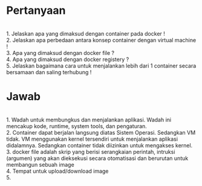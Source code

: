 <h1>Pertanyaan</h1>
<br>
1. Jelaskan apa yang dimaksud dengan container pada docker !
</br>
2. Jelaskan apa perbedaan antara konsep container dengan virtual machine !
<br>
3. Apa yang dimaksud dengan docker file ?
</br>
4. Apa yang dimaksud dengan docker registery ?
<br>
5. Jelaskan bagaimana cara untuk menjalankan lebih dari 1 container secara bersamaan dan saling terhubung !
</br>

<h1>Jawab </h1>
<br>
1. Wadah untuk membungkus dan menjalankan aplikasi. Wadah ini mencakup kode, runtime, system tools, dan pengaturan.
</br>
2. Container dapat berjalan langsung diatas Sistem Operasi. Sedangkan VM tidak. VM menggunakan kernel tersendiri untuk menjalankan aplikasi didalamnya. Sedangkan container tidak diizinkan untuk mengakses kernel.
<br>
3. docker file adalah skrip yang berisi serangkaian perintah, intruksi (argumen) yang akan dieksekusi secara otomatisasi dan berurutan untuk membangun sebuah image</br>
4. Tempat untuk upload/download image
<br>
5.
</br>
